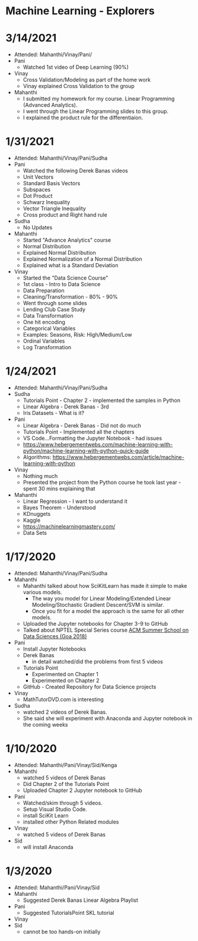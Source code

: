 # Machine Learning - Explorers 

# 3/14/2021
* Attended: Mahanthi/Vinay/Pani/
* Pani
  * Watched 1st video of Deep Learning (90%)
* Vinay
  * Cross Validation/Modeling as part of the home work
  * Vinay explained Cross Validation to the group
* Mahanthi
  * I submitted my homework for my course. Linear Programming (Advanced Analytics).
  * I went through the Linear Programming slides to this group.
  * I explained the product rule for the differentiaion.

# 1/31/2021
* Attended: Mahanthi/Vinay/Pani/Sudha
* Pani
  * Watched the following Derek Banas videos
  * Unit Vectors
  * Standard Basis Vectors
  * Subspaces 
  * Dot Product
  * Schwarz Inequality 
  * Vector Triangle Inequality 
  * Cross product and Right hand rule
* Sudha
  * No Updates
* Mahanthi
  * Started "Advance Analytics" course
  * Normal Distribution
   * Explained Normal Distribution
   * Explained Normalization of a Normal Distribution
   * Explained what is a Standard Deviation
* Vinay
  * Started the "Data Science Course"
  * 1st class - Intro to Data Science
  * Data Preparation
   * Cleaning/Transformation - 80% - 90% 
   * Went through some slides
   * Lending Club Case Study
   * Data Transformation
    * One hit encoding
    * Categorical Variables
     * Examples: Seasons, Risk: High/Medium/Low
     * Ordinal Variables
    * Log Transformation

# 1/24/2021
* Attended: Mahanthi/Vinay/Pani/Sudha
* Sudha
  * Tutorials Point - Chapter 2 - implemented the samples in Python
  * Linear Algebra - Derek Banas - 3rd 
  * Iris Datasets - What is it?
* Pani
  * Linear Algebra - Derek Banas - Did not do much
  * Tutorials Point - Implemented all the chapters
  * VS Code...Formatting the Jupyter Notebook - had issues
  * https://www.hebergementwebs.com/machine-learning-with-python/machine-learning-with-python-quick-guide
  * Algorithms: https://www.hebergementwebs.com/article/machine-learning-with-python
* Vinay
  * Nothing much
  * Presented the project from the Python course he took last year - spent 30 mins explaining that
* Mahanthi
  * Linear Regression - I want to understand it 
  * Bayes Theorem - Understood
  * KDnuggets
  * Kaggle
  * https://machinelearningmastery.com/
  * Data Sets

# 1/17/2020
* Attended: Mahanthi/Vinay/Pani/Sudha
* Mahanthi
  * Mahanthi talked about how SciKitLearn has made it simple to make various models.
    * The way you model for Linear Modeling/Extended Linear Modeling/Stochastic Gradient Descent/SVM is similar.
    * Once you fit for a model the approach is the same for all other models.
  * Uploaded the Jupyter notebooks for Chapter 3-9 to GitHub
  * Talked about NPTEL Special Series course [ACM Summer School on Data Sciences (Goa 2018)](https://nptel.ac.in/courses/128/106/128106002/)
* Pani
  * Install Jupyter Notebooks
  * Derek Banas
    * in detail watched/did the problems from first 5 videos
  * Tutorials Point
    * Experimented on Chapter 1 
    * Experimented on Chapter 2
  * GitHub - Created Repository for Data Science projects
* Vinay
  * MathTutorDVD.com is interesting
* Sudha
  * watched 2 videos of Derek Banas.
  * She said she will experiment with Anaconda and Jupyter notebook in the coming weeks
  
# 1/10/2020
* Attended: Mahanthi/Pani/Vinay/Sid/Kenga
* Mahanthi
  * watched 5 videos of Derek Banas 
  * Did Chapter 2 of the Tutorials Point
  * Uploaded Chapter 2 Jupyter notebook to GitHub
* Pani
  * Watched/skim through 5 videos. 
  * Setup Visual Studio Code.
  * install SciKit Learn
  * installed other Python Related modules
* Vinay
  * watched 5 videos of Derek Banas
* Sid
  * will install Anaconda

# 1/3/2020
* Attended: Mahanthi/Pani/Vinay/Sid
* Mahanthi
  * Suggested Derek Banas Linear Algebra Playlist
* Pani
  * Suggested TutorialsPoint SKL tutorial
* Vinay
* Sid
  * cannot be too hands-on initially
  
